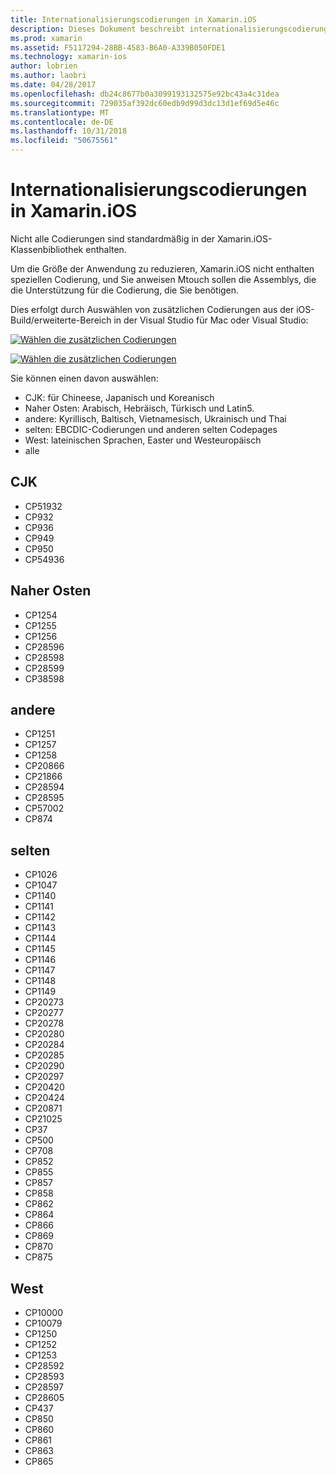 ```yaml
---
title: Internationalisierungscodierungen in Xamarin.iOS
description: Dieses Dokument beschreibt internationalisierungscodierungen in Xamarin.iOS, erläutern die verfügbaren Codierungen und wie sie eine app hinzugefügt.
ms.prod: xamarin
ms.assetid: F5117294-28BB-4583-B6A0-A339B050FDE1
ms.technology: xamarin-ios
author: lobrien
ms.author: laobri
ms.date: 04/28/2017
ms.openlocfilehash: db24c8677b0a3099193132575e92bc43a4c31dea
ms.sourcegitcommit: 729035af392dc60edb9d99d3dc13d1ef69d5e46c
ms.translationtype: MT
ms.contentlocale: de-DE
ms.lasthandoff: 10/31/2018
ms.locfileid: "50675561"
---
```

# <a name="internationalization-encodings-in-xamarinios"></a>Internationalisierungscodierungen in Xamarin.iOS

Nicht alle Codierungen sind standardmäßig in der Xamarin.iOS-Klassenbibliothek enthalten.

Um die Größe der Anwendung zu reduzieren, Xamarin.iOS nicht enthalten speziellen Codierung, und Sie anweisen Mtouch sollen die Assemblys, die die Unterstützung für die Codierung, die Sie benötigen.

Dies erfolgt durch Auswählen von zusätzlichen Codierungen aus der iOS-Build/erweiterte-Bereich in der Visual Studio für Mac oder Visual Studio:

 [![](encodings-images/00.png "Wählen die zusätzlichen Codierungen")](encodings-images/00.png#lightbox)

 [![](encodings-images/00a.png "Wählen die zusätzlichen Codierungen")](encodings-images/00a.png#lightbox)

Sie können einen davon auswählen:

-  CJK: für Chineese, Japanisch und Koreanisch
-  Naher Osten: Arabisch, Hebräisch, Türkisch und Latin5.
-  andere: Kyrillisch, Baltisch, Vietnamesisch, Ukrainisch und Thai
-  selten: EBCDIC-Codierungen und anderen selten Codepages
-  West: lateinischen Sprachen, Easter und Westeuropäisch
-  alle


 <a name="cjk" />


## <a name="cjk"></a>CJK

-  CP51932
-  CP932
-  CP936
-  CP949
-  CP950
-  CP54936


 <a name="mideast" />


## <a name="mideast"></a>Naher Osten

-  CP1254
-  CP1255
-  CP1256
-  CP28596
-  CP28598
-  CP28599
-  CP38598


 <a name="other" />


## <a name="other"></a>andere

-  CP1251
-  CP1257
-  CP1258
-  CP20866
-  CP21866
-  CP28594
-  CP28595
-  CP57002
-  CP874


 <a name="rare" />


## <a name="rare"></a>selten

-  CP1026
-  CP1047
-  CP1140
-  CP1141
-  CP1142
-  CP1143
-  CP1144
-  CP1145
-  CP1146
-  CP1147
-  CP1148
-  CP1149
-  CP20273
-  CP20277
-  CP20278
-  CP20280
-  CP20284
-  CP20285
-  CP20290
-  CP20297
-  CP20420
-  CP20424
-  CP20871
-  CP21025
-  CP37
-  CP500
-  CP708
-  CP852
-  CP855
-  CP857
-  CP858
-  CP862
-  CP864
-  CP866
-  CP869
-  CP870
-  CP875


 <a name="west" />


## <a name="west"></a>West

-  CP10000
-  CP10079
-  CP1250
-  CP1252
-  CP1253
-  CP28592
-  CP28593
-  CP28597
-  CP28605
-  CP437
-  CP850
-  CP860
-  CP861
-  CP863
-  CP865

